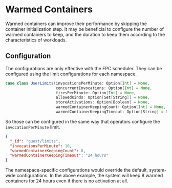 <!--
#
# Licensed to the Apache Software Foundation (ASF) under one or more
# contributor license agreements.  See the NOTICE file distributed with
# this work for additional information regarding copyright ownership.
# The ASF licenses this file to You under the Apache License, Version 2.0
# (the "License"); you may not use this file except in compliance with
# the License.  You may obtain a copy of the License at
#
#     http://www.apache.org/licenses/LICENSE-2.0
#
# Unless required by applicable law or agreed to in writing, software
# distributed under the License is distributed on an "AS IS" BASIS,
# WITHOUT WARRANTIES OR CONDITIONS OF ANY KIND, either express or implied.
# See the License for the specific language governing permissions and
# limitations under the License.
#
-->

# Warmed Containers

Warmed containers can improve their performance by skipping the container initialization step.
It may be beneficial to configure the number of warmed containers to keep, and the duration to keep them according to the characteristics of workloads.

## Configuration

The configurations are only effective with the FPC scheduler.
They can be configured using the limit configurations for each namespace.

```scala
case class UserLimits(invocationsPerMinute: Option[Int] = None,
                      concurrentInvocations: Option[Int] = None,
                      firesPerMinute: Option[Int] = None,
                      allowedKinds: Option[Set[String]] = None,
                      storeActivations: Option[Boolean] = None,
                      warmedContainerKeepingCount: Option[Int] = None,
                      warmedContainerKeepingTimeout: Option[String] = None)
```

So those can be configured in the same way that operators configure the `invocationPerMinute` limit.

```json
{
  "_id": "guest/limits",
  "invocationsPerMinute": 10,
  "warmedContainerKeepingCount": 8,
  "warmedContainerKeepingTimeout": "24 hours"
}
```

The namespace-specific configurations would override the default, system-wide configurations.
In the above example, the system will keep 8 warmed containers for 24 hours even if there is no activation at all.
